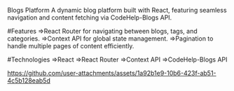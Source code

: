 Blogs Platform
A dynamic blog platform built with React, featuring seamless navigation and content fetching via CodeHelp-Blogs API.

#Features
=>React Router for navigating between blogs, tags, and categories.
=>Context API for global state management.
=>Pagination to handle multiple pages of content efficiently.

#Technologies
=>React
=>React Router
=>Context API
=>CodeHelp-Blogs API


https://github.com/user-attachments/assets/1a92b1e9-10b6-423f-ab51-4c5b128eab5d

